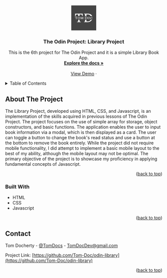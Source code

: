 <!-- PROJECT SHIELDS -->
<!--
*** I'm using markdown "reference style" links for readability.
*** Reference links are enclosed in brackets [ ] instead of parentheses ( ).
*** See the bottom of this document for the declaration of the reference variables
*** for contributors-url, forks-url, etc. This is an optional, concise syntax you may use.
*** https://www.markdownguide.org/basic-syntax/#reference-style-links
-->
<!-- [![Contributors][contributors-shield]][contributors-url]
[![Forks][forks-shield]][forks-url]
[![Stargazers][stars-shield]][stars-url]
[![Issues][issues-shield]][issues-url]
[![MIT License][license-shield]][license-url]
[![LinkedIn][linkedin-shield]][linkedin-url] -->

<!-- PROJECT LOGO -->
<br />
<div align="center">
  <a href="#">
    <img src="logo-color.png" alt="Logo" width="80" height="80">
  </a>

<h3 align="center">The Odin Project: Library Project</h3>

  <p align="center">
    This is the 6th project for The Odin Project and it is a simple Library Book App.
    <br />
    <a href="https://github.com/Tom-Doc/odin-library"><strong>Explore the docs »</strong></a>
    <br />
    <br />
    <a href="https://tom-doc.github.io/odin-library/">View Demo</a>
    ·
    <!-- <a href="https://github.com/github_username/repo_name/issues">Report Bug</a>
    ·
    <a href="https://github.com/github_username/repo_name/issues">Request Feature</a> -->
  </p>
</div>

<!-- TABLE OF CONTENTS -->
<details>
  <summary>Table of Contents</summary>
  <ol>
    <li>
      <a href="#about-the-project">About The Project</a>
      <ul>
        <li><a href="#built-with">Built With</a></li>
      </ul>
    </li>
    <li>
      <!-- <a href="#getting-started">Getting Started</a>
      <ul>
        <li><a href="#prerequisites">Prerequisites</a></li>
        <li><a href="#installation">Installation</a></li>
      </ul> -->
    </li>
    <!-- <li><a href="#usage">Usage</a></li>
    <li><a href="#roadmap">Roadmap</a></li>
    <li><a href="#contributing">Contributing</a></li>
    <li><a href="#license">License</a></li> -->
    <li><a href="#contact">Contact</a></li>
    <!-- <li><a href="#acknowledgments">Acknowledgments</a></li> -->
  </ol>
</details>

<!-- ABOUT THE PROJECT -->

## About The Project

<!-- [![Product Name Screen Shot][product-screenshot]](./imgs/Screenshot.png) -->

The Library Project, developed using HTML, CSS, and Javascript, is an implementation of the skills acquired in previous lessons of The Odin Project. The project focuses on the use of simple array for storage, object constructors, and basic functions. The application enables the user to input book information via a modal, which is then displayed as a card. The user can toggle a button to change the book's read status and use a button at the bottom to remove the book entirely. While the project did not require mobile functionality, I did attempt to implement a basic mobile layout to the best of my ability, although the mobile layout may not be optimal. The primary objective of the project is to showcase my proficiency in applying fundamental concepts of Javascript.

<p align="right">(<a href="#readme-top">back to top</a>)</p>

### Built With

<!-- * [![Next][Next.js]][Next-url]
* [![React][React.js]][React-url]
* [![Vue][Vue.js]][Vue-url]
* [![Angular][Angular.io]][Angular-url]
* [![Svelte][Svelte.dev]][Svelte-url]
* [![Laravel][Laravel.com]][Laravel-url]
* [![Bootstrap][Bootstrap.com]][Bootstrap-url]
* [![JQuery][JQuery.com]][JQuery-url] -->

- HTML
- CSS
- Javascript

<p align="right">(<a href="#readme-top">back to top</a>)</p>

<!-- CONTACT -->

## Contact

Tom Docherty - [@TomDocs](https://twitter.com/TomDocs) - TomDocDev@gmail.com

Project Link: [https://github.com/Tom-Doc/odin-library](https://github.com/Tom-Doc/odin-library)

<p align="right">(<a href="#readme-top">back to top</a>)</p>
